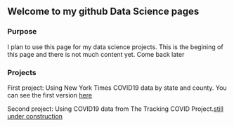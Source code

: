 ## Welcome to my github Data Science pages



### Purpose
I plan to use this page for my data science projects. This is the begining of this page and there is not much content yet. Come back later


### Projects
First project: Using New York Times COVID19 data by state and county. You can see the first version <a href="https://fdp2012.github.io/FernandoDePaolis.github.io/COVID19_NYT.html" title="COVID19_NYT" target="_blank">here</a>

Second project: Using COVID19 data from The Tracking COVID Project.<a href="https://fdp2012.github.io/FernandoDePaolis.github.io/COVID19_ATL.html" title="COVID19_ATL" target="_blank">still under construction</a>


